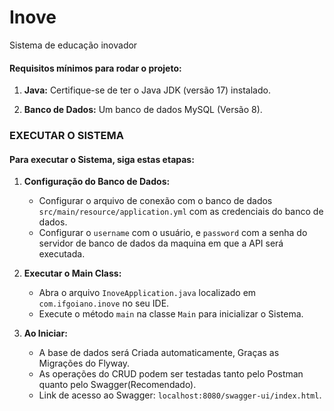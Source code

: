 # Inove
 Sistema de educação inovador

#### Requisitos mínimos para rodar o projeto:

1. **Java:** Certifique-se de ter o Java JDK (versão 17) instalado.

2. **Banco de Dados:** Um banco de dados MySQL (Versão 8).

### EXECUTAR O SISTEMA

#### Para executar o Sistema, siga estas etapas:

1. **Configuração do Banco de Dados:**
    - Configurar o arquivo de conexão com o banco de dados `src/main/resource/application.yml` com as credenciais do banco de dados.
    - Configurar o `username` com o usuário, e `password` com a senha do servidor de banco de dados da maquina em que a API será executada.

2. **Executar o Main Class:**
    - Abra o arquivo `InoveApplication.java` localizado em `com.ifgoiano.inove` no seu IDE.
    - Execute o método `main` na classe `Main` para inicializar o Sistema.

3. **Ao Iniciar:**
    - A base de dados será Criada automaticamente, Graças as Migrações do Flyway.
    - As operações do CRUD podem ser testadas tanto pelo Postman quanto pelo Swagger(Recomendado).
    - Link de acesso ao Swagger: `localhost:8080/swagger-ui/index.html`.